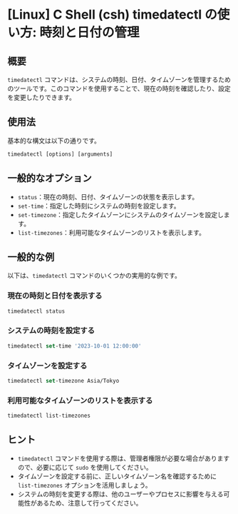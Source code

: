 # [Linux] C Shell (csh) timedatectl の使い方: 時刻と日付の管理

## 概要
`timedatectl` コマンドは、システムの時刻、日付、タイムゾーンを管理するためのツールです。このコマンドを使用することで、現在の時刻を確認したり、設定を変更したりできます。

## 使用法
基本的な構文は以下の通りです。

```csh
timedatectl [options] [arguments]
```

## 一般的なオプション
- `status`：現在の時刻、日付、タイムゾーンの状態を表示します。
- `set-time`：指定した時刻にシステムの時刻を設定します。
- `set-timezone`：指定したタイムゾーンにシステムのタイムゾーンを設定します。
- `list-timezones`：利用可能なタイムゾーンのリストを表示します。

## 一般的な例
以下は、`timedatectl` コマンドのいくつかの実用的な例です。

### 現在の時刻と日付を表示する
```csh
timedatectl status
```

### システムの時刻を設定する
```csh
timedatectl set-time '2023-10-01 12:00:00'
```

### タイムゾーンを設定する
```csh
timedatectl set-timezone Asia/Tokyo
```

### 利用可能なタイムゾーンのリストを表示する
```csh
timedatectl list-timezones
```

## ヒント
- `timedatectl` コマンドを使用する際は、管理者権限が必要な場合がありますので、必要に応じて `sudo` を使用してください。
- タイムゾーンを設定する前に、正しいタイムゾーン名を確認するために `list-timezones` オプションを活用しましょう。
- システムの時刻を変更する際は、他のユーザーやプロセスに影響を与える可能性があるため、注意して行ってください。